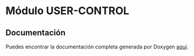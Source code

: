 # Módulo USER-CONTROL

## Documentación

Puedes encontrar la documentación completa generada por Doxygen [aquí](https://betsabe09.github.io/TP1-ArmBookCurso2024/user-control/Docs/html/index.html).
